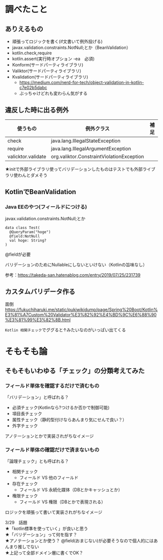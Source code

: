 # 調べたこと

## ありえるもの
* 頑張ってロジックを書く(if文書いて例外投げる)
* javax.validation.constraints.NotNull;とか（BeanValidation）
* kotlin.check,require
* kotlin.assert(実行時オプション -ea　必須)
* Konform(サードパーティライブラリ)
* Valiktor(サードパーティライブラリ)
* Kvalidation(サードパーティライブラリ)
    * https://medium.com/nerd-for-tech/object-validation-in-kotlin-c7e02b5dabc
    * ぶっちゃけどれも変わらん気がする
    
## 違反した時に出る例外

| 使うもの | 例外クラス | 補足 |
| ---- | ---- | ---- |
| check | java.lang.IllegalStateException |  |
| require | java.lang.IllegalArgumentException |  |
| valicktor.validate | org.valiktor.ConstraintViolationException |  |

★initで外部ライブラリ使ってバリデーションしたものはテストでも外部ライブラリ使わんとダメそう

## KotlinでBeanValidation

### Java EEのやつ(フィールドにつける)
javax.validation.constraints.NotNull;とか

```
data class Test(
  @QueryParam("hoge")
  @field:NotNull
  val hoge: String?
)
```
@fieldが必要

バリデーションのためにNullableにしないといけない（Kotlinの旨味なし）

参考：https://takeda-san.hatenablog.com/entry/2019/07/25/231739

## カスタムバリデータ作る

面倒
https://fukuchiharuki.me/static/pukiwikidump/page/Spring%20Boot/Kotlin%E3%81%A7Custom%20Validator%E3%82%92%E4%BD%9C%E6%88%90%E3%81%99%E3%82%8B.html

`Kotlin 相関チェック`でググると↑みたいなのがいっぱい出てくる

# そもそも論

## そもそもいわゆる「チェック」の分類考えてみた

### フィールド単体を確認するだけで済むもの

「バリデーション」と呼ばれる？

* 必須チェック(Kotlinなら?つけるか否かで制御可能)
* 項目長チェック
* 属性チェック（静的型付けならあんまり気にせんで良い？）
* 外字チェック

アノテーションとかで実装されがちなイメージ

### フィールド単体の確認だけで済まないもの

「論理チェック」とも呼ばれる？

* 相関チェック
    * フィールド VS 他のフィールド
* 存在チェック
    * フィールド VS 永続化媒体（DBとかキャッシュとか） 
* 権限チェック
    * フィールド VS 権限（DBとかで表現される）

ロジックを頑張って書いて実装されがちなイメージ

3/29　話題<br>
★「kotlin標準を使っていく」が良いと思う<br>
★「バリデーション」って何を指す？<br>
★アノテーションとか使う？ @field(おまじない)が必要そうなので個人的にはあんまり推しでない<br>
★上記って全部ドメイン層に書くでOK？<br>
